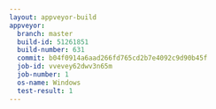 ```yaml
---
layout: appveyor-build
appveyor:
  branch: master
  build-id: 51261851
  build-number: 631
  commit: b04f0914a6aad266fd765cd2b7e4092c9d90b45f
  job-id: vvevey62dwv3n65m
  job-number: 1
  os-name: Windows
  test-result: 1
---
```

